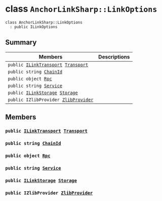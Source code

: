 # class `AnchorLinkSharp::LinkOptions` 

```
class AnchorLinkSharp::LinkOptions
  : public ILinkOptions
```

## Summary

 Members                        | Descriptions                                
--------------------------------|---------------------------------------------
`public `[`ILinkTransport`](.github/workflows/documentation/md/AnchorLinkSharp.md#interface_anchor_link_sharp_1_1_i_link_transport)` `[`Transport`](#class_anchor_link_sharp_1_1_link_options_1a30991ccc65e19ed1c427e915b451637b) | 
`public string `[`ChainId`](#class_anchor_link_sharp_1_1_link_options_1a4476ef8ec88d45c994accc6d8c4f0da3) | 
`public object `[`Rpc`](#class_anchor_link_sharp_1_1_link_options_1a714dd6bb6ac64d2aa2a83fa16b291041) | 
`public string `[`Service`](#class_anchor_link_sharp_1_1_link_options_1acb72e8546460cb1b9c63792240f4995a) | 
`public `[`ILinkStorage`](.github/workflows/documentation/md/AnchorLinkSharp.md#interface_anchor_link_sharp_1_1_i_link_storage)` `[`Storage`](#class_anchor_link_sharp_1_1_link_options_1a3198c2558a95eb66553955ab4b579438) | 
`public IZlibProvider `[`ZlibProvider`](#class_anchor_link_sharp_1_1_link_options_1a27585f060ac5d525b44f9078b53aa32a) | 

## Members

### `public `[`ILinkTransport`](.github/workflows/documentation/md/AnchorLinkSharp.md#interface_anchor_link_sharp_1_1_i_link_transport)` `[`Transport`](#class_anchor_link_sharp_1_1_link_options_1a30991ccc65e19ed1c427e915b451637b) 

### `public string `[`ChainId`](#class_anchor_link_sharp_1_1_link_options_1a4476ef8ec88d45c994accc6d8c4f0da3) 

### `public object `[`Rpc`](#class_anchor_link_sharp_1_1_link_options_1a714dd6bb6ac64d2aa2a83fa16b291041) 

### `public string `[`Service`](#class_anchor_link_sharp_1_1_link_options_1acb72e8546460cb1b9c63792240f4995a) 

### `public `[`ILinkStorage`](.github/workflows/documentation/md/AnchorLinkSharp.md#interface_anchor_link_sharp_1_1_i_link_storage)` `[`Storage`](#class_anchor_link_sharp_1_1_link_options_1a3198c2558a95eb66553955ab4b579438) 

### `public IZlibProvider `[`ZlibProvider`](#class_anchor_link_sharp_1_1_link_options_1a27585f060ac5d525b44f9078b53aa32a) 

